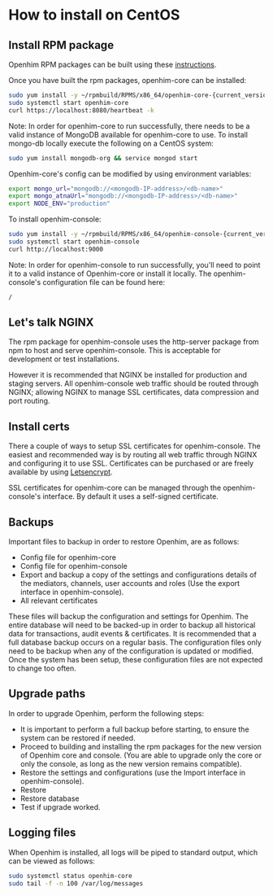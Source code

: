 How to install on CentOS
====================================

## Install RPM package

Openhim RPM packages can be built using these [instructions](http://openhim.readthedocs.io/en/latest/how-to/how-to-build-and-test-rpm-package.html).

Once you have built the rpm packages, openhim-core can be installed:

```bash
sudo yum install -y ~/rpmbuild/RPMS/x86_64/openhim-core-{current_version}.x86_64.rpm
sudo systemctl start openhim-core
curl https://localhost:8080/heartbeat -k
```

Note: In order for openhim-core to run successfully, there needs to be a valid instance of MongoDB available for openhim-core to use. To install mongo-db locally execute the following on a CentOS system:

```bash
sudo yum install mongodb-org && service mongod start
```

Openhim-core's config can be modified by using environment variables:

```bash
export mongo_url="mongodb://<mongodb-IP-address>/<db-name>"
export mongo_atnaUrl="mongodb://<mongodb-IP-address>/<db-name>"
export NODE_ENV="production"
```

To install openhim-console:

```bash
sudo yum install -y ~/rpmbuild/RPMS/x86_64/openhim-console-{current_version}.x86_64.rpm
sudo systemctl start openhim-console
curl http://localhost:9000
```

Note: In order for openhim-console to run successfully, you'll need to point it to a valid instance of Openhim-core or install it locally. The openhim-console's configuration file can be found here:

```bash
/
```

## Let's talk NGINX

The rpm package for openhim-console uses the http-server package from npm to host and serve openhim-console. This is acceptable for development or test installations.

However it is recommended that NGINX be installed for production and staging servers. All openhim-console web traffic should be routed through NGINX; allowing NGINX to manage SSL certificates, data compression and port routing.

## Install certs

There a couple of ways to setup SSL certificates for openhim-console. The easiest and recommended way is by routing all web traffic through NGINX and configuring it to use SSL. Certificates can be purchased or are freely available by using [Letsencrypt](https://letsencrypt.org/).

SSL certificates for openhim-core can be managed through the openhim-console's interface. By default it uses a self-signed certificate.

## Backups

Important files to backup in order to restore Openhim, are as follows:

* Config file for openhim-core
* Config file for openhim-console
* Export and backup a copy of the settings and configurations details of the mediators, channels, user accounts and roles (Use the export interface in openhim-console).
* All relevant certificates

These files will backup the configuration and settings for Openhim. The entire database will need to be backed-up in order to backup all historical data for transactions, audit events & certificates. It is recommended that a full database backup occurs on a regular basis. The configuration files only need to be backup when any of the configuration is updated or modified. Once the system has been setup, these configuration files are not expected to change too often.

## Upgrade paths

In order to upgrade Openhim, perform the following steps:

* It is important to perform a full backup before starting, to ensure the system can be restored if needed.
* Proceed to building and installing the rpm packages for the new version of Openhim core and console. (You are able to upgrade only the core or only the console, as long as the new version remains compatible).
* Restore the settings and configurations (use the Import interface in openhim-console).
* Restore
* Restore database
* Test if upgrade worked.

## Logging files

When Openhim is installed, all logs will be piped to standard output, which can be viewed as follows:

```bash
sudo systemctl status openhim-core
sudo tail -f -n 100 /var/log/messages
```
